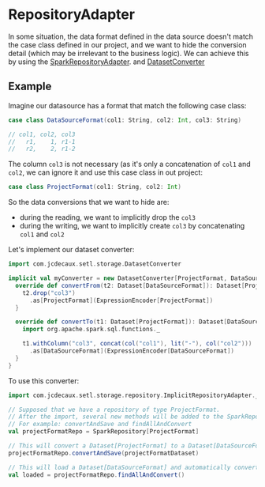 # RepositoryAdapter

In some situation, the data format defined in the data source doesn't match the case class defined in our project, and we want to hide 
the conversion detail (which may be irrelevant to the business logic). We can achieve this by using the 
[SparkRepositoryAdapter](https://github.com/SETL-Developers/setl/blob/master/src/main/scala/com/jcdecaux/setl/storage/repository/ImplicitRepositoryAdapter.scala).
and [DatasetConverter](https://github.com/SETL-Developers/setl/blob/master/src/main/scala/com/jcdecaux/setl/storage/DatasetConverter.scala)

## Example

Imagine our datasource has a format that match the following case class:

```scala
case class DataSourceFormat(col1: String, col2: Int, col3: String)

// col1, col2, col3
//   r1,    1, r1-1
//   r2,    2, r1-2
```

The column `col3` is not necessary (as it's only a concatenation of `col1` and `col2`, we can ignore it and use this 
case class in out project:

```scala
case class ProjectFormat(col1: String, col2: Int)
```

So the data conversions that we want to hide are:
- during the reading, we want to implicitly drop the `col3`
- during the writing, we want to implicitly create `col3` by concatenating `col1` and `col2`

Let's implement our dataset converter:
```scala
import com.jcdecaux.setl.storage.DatasetConverter

implicit val myConverter = new DatasetConverter[ProjectFormat, DataSourceFormat] {
  override def convertFrom(t2: Dataset[DataSourceFormat]): Dataset[ProjectFormat] = {
    t2.drop("col3")
      .as[ProjectFormat](ExpressionEncoder[ProjectFormat])
  }

  override def convertTo(t1: Dataset[ProjectFormat]): Dataset[DataSourceFormat] = {
    import org.apache.spark.sql.functions._

    t1.withColumn("col3", concat(col("col1"), lit("-"), col("col2")))
      .as[DataSourceFormat](ExpressionEncoder[DataSourceFormat])
  }
}
```

To use this converter:
```scala
import com.jcdecaux.setl.storage.repository.ImplicitRepositoryAdapter._

// Supposed that we have a repository of type ProjectFormat.
// After the import, several new methods will be added to the SparkRepository
// For example: convertAndSave and findAllAndConvert
val projectFormatRepo = SparkRepository[ProjectFormat]

// This will convert a Dataset[ProjectFormat] to a Dataset[DataSourceFormat] and save it 
projectFormatRepo.convertAndSave(projectFormatDataset)

// This will load a Dataset[DataSourceFormat] and automatically convert it to a Dataset[ProjectFormat] 
val loaded = projectFormatRepo.findAllAndConvert()
```